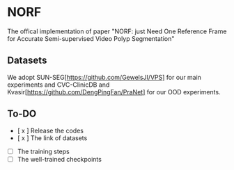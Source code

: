 # NORF
The offical implementation of paper "NORF: just Need One Reference Frame for Accurate Semi-supervised Video Polyp Segmentation"

## Datasets
We adopt SUN-SEG[https://github.com/GewelsJI/VPS] for our main experiments and CVC-ClinicDB and Kvasir[https://github.com/DengPingFan/PraNet] for our OOD experiments.

## To-DO
- [ x ] Release the codes
- [ x ] The link of datasets
- [ ] The training steps
- [ ] The well-trained checkpoints
